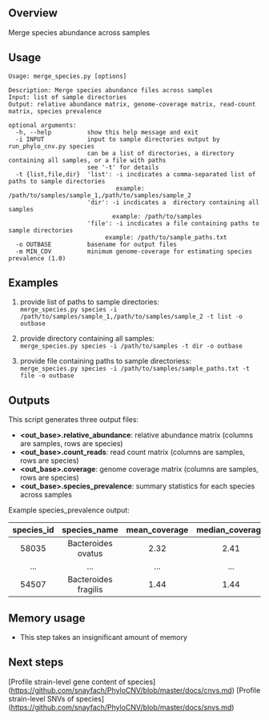 ## Overview
Merge species abundance across samples

## Usage
```
Usage: merge_species.py [options]

Description: Merge species abundance files across samples
Input: list of sample directories
Output: relative abundance matrix, genome-coverage matrix, read-count matrix, species prevalence

optional arguments:
  -h, --help          show this help message and exit
  -i INPUT            input to sample directories output by run_phylo_cnv.py species
                      can be a list of directories, a directory containing all samples, or a file with paths
                      see '-t' for details
  -t {list,file,dir}  'list': -i incdicates a comma-separated list of paths to sample directories
                              example: /path/to/samples/sample_1,/path/to/samples/sample_2
                      'dir': -i incdicates a  directory containing all samples
                             example: /path/to/samples
                      'file': -i incdicates a file containing paths to sample directories
                      	   example: /path/to/sample_paths.txt
  -o OUTBASE          basename for output files
  -m MIN_COV          minimum genome-coverage for estimating species prevalence (1.0)

```

## Examples

1) provide list of paths to sample directories:  
`merge_species.py species -i /path/to/samples/sample_1,/path/to/samples/sample_2 -t list -o outbase`

2) provide directory containing all samples:  
`merge_species.py species -i /path/to/samples -t dir -o outbase`

3) provide file containing paths to sample directoriess:  
`merge_species.py species -i /path/to/samples/sample_paths.txt -t file -o outbase`

## Outputs
This script generates three output files:  
* **\<out_base>.relative_abundance**: relative abundance matrix   (columns are samples, rows are species)  
* **\<out_base>.count_reads**: read count matrix (columns are samples, rows are species)  
* **\<out_base>.coverage**: genome coverage matrix (columns are samples, rows are species)  
* **\<out_base>.species_prevalence**: summary statistics for each species across samples  


Example species_prevalence output:

| species_id  | species_name         | mean_coverage | median_coverage  | mean_abundance | median_abundance | prevalence |
| :----------:|:-------:             | :-------:     | :--:             | :-------:      | :-------:        | :--:       |
| 58035       | Bacteroides ovatus   | 2.32          | 2.41             | 0.21           | 0.25             | 2.0        |
| ...         | ...                  | ...           | ...              | ...            | ...              | ...        |
| 54507       | Bacteroides fragilis | 1.44          | 1.44             | 0.12           | 0.12             | 1.0        |

## Memory usage
* This step takes an insignificant amount of memory  

## Next steps
[Profile strain-level gene content of species] (https://github.com/snayfach/PhyloCNV/blob/master/docs/cnvs.md)
[Profile strain-level SNVs of species] (https://github.com/snayfach/PhyloCNV/blob/master/docs/snvs.md)

